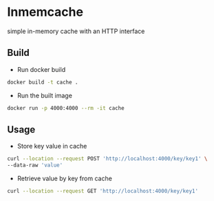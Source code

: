 Inmemcache
====
simple in-memory cache with an HTTP interface

## Build
* Run docker build
```bash
docker build -t cache .
```

* Run the built image
```bash
docker run -p 4000:4000 --rm -it cache
```

## Usage
* Store key value in cache
```zsh
curl --location --request POST 'http://localhost:4000/key/key1' \
--data-raw 'value'
```

* Retrieve value by key from cache
```zsh
curl --location --request GET 'http://localhost:4000/key/key1'
```